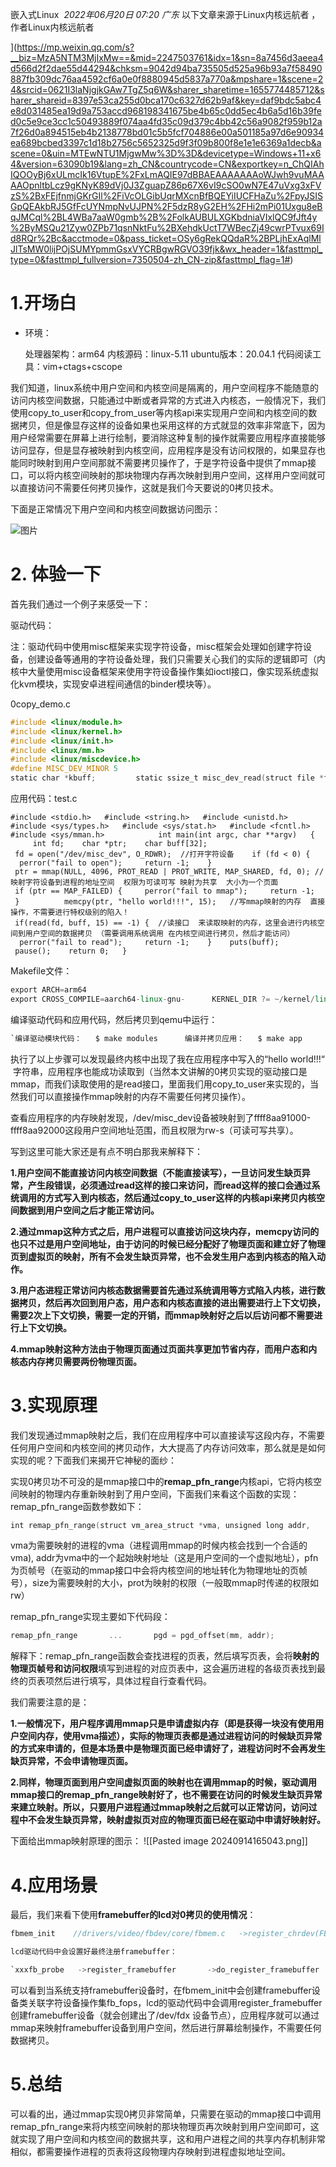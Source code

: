 嵌入式Linux
 _2022年06月20日 07:20_ _广东_
以下文章来源于Linux内核远航者 ，作者Linux内核远航者

](https://mp.weixin.qq.com/s?__biz=MzA5NTM3MjIxMw==&mid=2247503761&idx=1&sn=8a7456d3aeea4d566d2f2dae55d44294&chksm=9042d94ba735505d525a96b93a7f58490887fb309dc76aa4592cf6a0e0f8880945d5837a770a&mpshare=1&scene=24&srcid=0621I3laNjgjkGAw7TgZ5q6W&sharer_sharetime=1655774485712&sharer_shareid=8397e53ca255d0bca170c6327d62b9af&key=daf9bdc5abc4e8d031485ea19d9a753accd968198341675be4b65c0dd5ec4b6a5d16b39fed0c5e9ce3cc1c50493889f074aa4fd35c09d379c4bb42c56a9082f959b12a7f26d0a894515eb4b2138778bd01c5b5fcf704886e00a501185a97d6e90934ea689bcbed3397c1d18b2756c5652325d9f3f09b800f8e1e1e6369a1decb&ascene=0&uin=MTEwNTU1MjgwMw%3D%3D&devicetype=Windows+11+x64&version=63090b19&lang=zh_CN&countrycode=CN&exportkey=n_ChQIAhIQOOyBj6xULmcIk16VtupE%2FxLmAQIE97dBBAEAAAAAAAoWJwh9vuMAAAAOpnltbLcz9gKNyK89dVj0J3ZguapZ86p67X6vI9cSO0wN7E47uVxg3xFVzS%2BxFEjfnmjGKrGIl%2FiVcOLGibUqrMXcnBfBQEYiIUCFHaZu%2FpyJSISGpQEAkbRJ5GfFcUYNmpNvUJPN%2F5dzR8yG2EH%2FHi2mPi01Uxgu8eBqJMCql%2BL4WBa7aaW0gmb%2B%2FolkAUBULXGKbdniaVIxlQC9fJft4y%2ByMSQu21Zyw0ZPb71qsnNktFu%2BXehdkUctT7WBecZj49cwrPTvux69Id8RQr%2Bc&acctmode=0&pass_ticket=OSy6gRekQQdaR%2BPLjhExAqlMlJlTsMW0lijPOjSUMYpmmGsxVYCRBgwRGVO39fjk&wx_header=1&fasttmpl_type=0&fasttmpl_fullversion=7350504-zh_CN-zip&fasttmpl_flag=1#)
# 1.开场白

- 环境：
    
    处理器架构：arm64
    内核源码：linux-5.11
    ubuntu版本：20.04.1
    代码阅读工具：vim+ctags+cscope

我们知道，linux系统中用户空间和内核空间是隔离的，用户空间程序不能随意的访问内核空间数据，只能通过中断或者异常的方式进入内核态，一般情况下，我们使用copy_to_user和copy_from_user等内核api来实现用户空间和内核空间的数据拷贝，但是像显存这样的设备如果也采用这样的方式就显的效率非常底下，因为用户经常需要在屏幕上进行绘制，要消除这种复制的操作就需要应用程序直接能够访问显存，但是显存被映射到内核空间，应用程序是没有访问权限的，如果显存也能同时映射到用户空间那就不需要拷贝操作了，于是字符设备中提供了mmap接口，可以将内核空间映射的那块物理内存再次映射到用户空间，这样用户空间就可以直接访问不需要任何拷贝操作，这就是我们今天要说的0拷贝技术。

下面是正常情况下用户空间和内核空间数据访问图示：

![图片](https://mmbiz.qpic.cn/mmbiz_png/ljlJkD7iaUC1nyA3xTD2Y1vF5IqhsJPf2j0AyKv2EdPKR924LydlPiclMmF1Ku8vt4Et9hL7gkHbN0Nxcjfd7JtQ/640?wx_fmt=png&wxfrom=13&tp=wxpic)
# 2. 体验一下

首先我们通过一个例子来感受一下：

驱动代码：

注：驱动代码中使用misc框架来实现字符设备，misc框架会处理如创建字符设备，创建设备等通用的字符设备处理，我们只需要关心我们的实际的逻辑即可（内核中大量使用misc设备框架来使用字符设备操作集如ioctl接口，像实现系统虚拟化kvm模块，实现安卓进程间通信的binder模块等）。

0copy_demo.c

```c
#include <linux/module.h>   
#include <linux/kernel.h>   
#include <linux/init.h>   
#include <linux/mm.h>   
#include <linux/miscdevice.h>         
#define MISC_DEV_MINOR 5      
static char *kbuff;         static ssize_t misc_dev_read(struct file *filep, char __user *buf, size_t count, loff_t *offset)   {       int ret;       size_t len = (count > PAGE_SIZE ? PAGE_SIZE : count);       pr_info("###### %s:%d kbuff:%s ######\n", __func__, __LINE__, kbuff);        ret = copy_to_user(buf, kbuff, len);  //这里使用copy_to_user  来进程内核空间到用户空间拷贝       return len - ret;   }      static ssize_t misc_dev_write(struct file *filep, const char __user *buf, size_t count, loff_t *offset)   {    pr_info("###### %s:%d ######\n", __func__, __LINE__);    return 0;   }      static int misc_dev_mmap(struct file *filep, struct vm_area_struct *vma)   {    int ret;    unsigned long start;       start = vma->vm_start;        ret =  remap_pfn_range(vma, start, virt_to_phys(kbuff) >> PAGE_SHIFT,      PAGE_SIZE, vma->vm_page_prot); //使用remap_pfn_range来映射物理页面到进程的虚拟内存中  virt_to_phys(kbuff) >> PAGE_SHIFT作用是将内核的虚拟地址转化为实际的物理地址页帧号  创建页表的权限为通过mmap传递的 vma->vm_page_prot   映射大小为1页       return ret;   }      static long misc_dev_ioctl(struct file *filep, unsigned int cmd, unsigned long args)   {    pr_info("###### %s:%d ######\n", __func__, __LINE__);    return 0;   }            static int misc_dev_open(struct inode *inodep, struct file *filep)   {    pr_info("###### %s:%d ######\n", __func__, __LINE__);    return 0;   }      static int misc_dev_release(struct inode *inodep, struct file *filep)   {    pr_info("###### %s:%d ######\n", __func__, __LINE__);    return 0;   }         static struct file_operations misc_dev_fops = {    .open = misc_dev_open,    .release = misc_dev_release,    .read = misc_dev_read,    .write = misc_dev_write,    .unlocked_ioctl = misc_dev_ioctl,    .mmap = misc_dev_mmap,   };      static struct miscdevice misc_dev = {    MISC_DEV_MINOR,    "misc_dev",    &misc_dev_fops,   };      static int __init misc_demo_init(void)   {    misc_register(&misc_dev);  //注册misc设备 （让misc来帮我们处理创建字符设备的通用代码，这样我们就不需要在去做这些和我们的实际逻辑无关的代码处理了）           kbuff = (char *)__get_free_page(GFP_KERNEL);  //申请一个物理页面（返回对应的内核虚拟地址，内核初始化的时候会做线性映射，将整个ddr内存映射到线性映射区，所以我们不需要做页表映射）    if (NULL == kbuff)     return -ENOMEM;       pr_info("###### %s:%d ######\n", __func__, __LINE__);    return 0;   }      static void __exit misc_demo_exit(void)   {    free_page((unsigned long)kbuff);       misc_deregister(&misc_dev);    pr_info("###### %s:%d ######\n", __func__, __LINE__);   }      module_init(misc_demo_init);   module_exit(misc_demo_exit);   MODULE_LICENSE("GPL");       
```

应用代码：test.c

`#include <stdio.h>   #include <string.h>   #include <unistd.h>   #include <sys/types.h>   #include <sys/stat.h>   #include <fcntl.h>   #include <sys/mman.h>            int main(int argc, char **argv)   {        int fd;    char *ptr;    char buff[32];       fd = open("/dev/misc_dev", O_RDWR);  //打开字符设备    if (fd < 0) {     perror("fail to open");     return -1;    }         ptr = mmap(NULL, 4096, PROT_READ | PROT_WRITE, MAP_SHARED, fd, 0); //映射字符设备到进程的地址空间  权限为可读可写 映射为共享  大小为一个页面    if (ptr == MAP_FAILED) {     perror("fail to mmap");     return -1;    }          memcpy(ptr, "hello world!!!", 15);   //写mmap映射的内存  直接操作，不需要进行特权级别的陷入！          if(read(fd, buff, 15) == -1) {  //读接口  来读取映射的内存，这里会进行内核空间到用户空间的数据拷贝 （需要调用系统调用 在内核空间进行拷贝，然后才能访问）     perror("fail to read");     return -1;    }    puts(buff);         pause();    return 0;   }      `

Makefile文件：
```cpp
export ARCH=arm64   
export CROSS_COMPILE=aarch64-linux-gnu-      KERNEL_DIR ?= ~/kernel/linux-5.11   obj-m := 0copy_demo.o      modules:    $(MAKE) -C $(KERNEL_DIR) M=$(PWD) modules      app:    aarch64-linux-gnu-gcc test.c -o test    cp test $(KERNEL_DIR)/kmodules      clean:    $(MAKE) -C $(KERNEL_DIR) M=$(PWD) clean      install:    cp *.ko $(KERNEL_DIR)/kmodules      
```
编译驱动代码和应用代码，然后拷贝到qemu中运行：
```c
`编译驱动模块代码：   $ make modules      编译并拷贝应用：   $ make app      拷贝驱动模块到qemu：   $ make install       加载驱动代码：   # insmod 0copy_demo.ko   [23328.532194] ###### misc_demo_init:91 ######      查看生成的设备节点：   # ls -l /dev/misc_dev    crw-rw----    1 0        0          10,   5 Apr  7 19:26 /dev/misc_dev      后台运行应用程序：   # ./test&   # [23415.280501] ###### misc_dev_open:56 ######   [23415.281052] ###### misc_dev_read:20 kbuff:hello world!!! ######   hello world!!!      查看test的pid：   # pidof test   1768         查看内存映射：   # cat /proc/1768/maps    aaaabc5a0000-aaaabc5a1000 r-xp 00000000 00:19 8666193                    /mnt/test   aaaabc5b0000-aaaabc5b1000 r--p 00000000 00:19 8666193                    /mnt/test   aaaabc5b1000-aaaabc5b2000 rw-p 00001000 00:19 8666193                    /mnt/test   aaaacf033000-aaaacf054000 rw-p 00000000 00:00 0                          [heap]   ffff8a911000-ffff8aa52000 r-xp 00000000 fe:00 152                        /lib/libc-2.27.so   ffff8aa52000-ffff8aa61000 ---p 00141000 fe:00 152                        /lib/libc-2.27.so   ffff8aa61000-ffff8aa65000 r--p 00140000 fe:00 152                        /lib/libc-2.27.so   ffff8aa65000-ffff8aa67000 rw-p 00144000 fe:00 152                        /lib/libc-2.27.so   ffff8aa67000-ffff8aa6b000 rw-p 00000000 00:00 0    ffff8aa6b000-ffff8aa88000 r-xp 00000000 fe:00 129                        /lib/ld-2.27.so   ffff8aa91000-ffff8aa92000 rw-s 00000000 00:05 152                        /dev/misc_dev      //映射设备文件到用户空间   ffff8aa92000-ffff8aa94000 rw-p 00000000 00:00 0    ffff8aa94000-ffff8aa96000 r--p 00000000 00:00 0                          [vvar]   ffff8aa96000-ffff8aa97000 r-xp 00000000 00:00 0                          [vdso]   ffff8aa97000-ffff8aa98000 r--p 0001c000 fe:00 129                        /lib/ld-2.27.so   ffff8aa98000-ffff8aa9a000 rw-p 0001d000 fe:00 129                        /lib/ld-2.27.so   ffffecb5a000-ffffecb7b000 rw-p 00000000 00:00 0                          [stack]      `
```
执行了以上步骤可以发现最终内核中出现了我在应用程序中写入的“hello world!!!“  字符串，应用程序也能成功读取到（当然本文讲解的0拷贝实现的驱动接口是mmap，而我们读取使用的是read接口，里面我们用copy_to_user来实现的，当然我们可以直接操作mmap映射的内存不需要任何拷贝操作）。

查看应用程序的内存映射发现，/dev/misc_dev设备被映射到了ffff8aa91000-ffff8aa92000这段用户空间地址范围，而且权限为rw-s（可读可写共享）。

写到这里可能大家还是有点不明白那我来解释下：

**1.用户空间不能直接访问内核空间数据（不能直接读写），一旦访问发生缺页异常，产生段错误，必须通过read这样的接口来访问，而read这样的接口会通过系统调用的方式写入到内核态，然后通过copy_to_user这样的内核api来拷贝内核空间数据到用户空间之后才能正常访问。**

**2.通过mmap这种方式之后，用户进程可以直接访问这块内存，memcpy访问的也只不过是用户空间地址，由于访问的时候已经分配好了物理页面和建立好了物理页到虚拟页的映射，所有不会发生缺页异常，也不会发生用户态到内核态的陷入动作。**

**3.用户态进程正常访问内核态数据需要首先通过系统调用等方式陷入内核，进行数据拷贝，然后再次回到用户态，用户态和内核态直接的进出需要进行上下文切换，需要2次上下文切换，需要一定的开销，而mmap映射好之后以后访问都不需要进行上下文切换。**

**4.mmap映射这种方法由于物理页面通过页面共享更加节省内存，而用户态和内核态内存拷贝需要两份物理页面。**
# 3.实现原理

我们发现通过mmap映射之后，我们在应用程序中可以直接读写这段内存，不需要任何用户空间和内核空间的拷贝动作，大大提高了内存访问效率，那么就是是如何实现的呢？下面我们来揭开它神秘的面纱：

实现0拷贝功不可没的是mmap接口中的**remap_pfn_range**内核api，它将内核空间映射的物理内存重新映射到了用户空间，下面我们来看这个函数的实现：remap_pfn_range函数参数如下：
```cpp
int remap_pfn_range(struct vm_area_struct *vma, unsigned long addr,                            ¦   unsigned long pfn, unsigned long size, pgprot_t prot)   
```
vma为需要映射的进程的vma（进程调用mmap的时候内核会找到一个合适的vma), addr为vma中的一个起始映射地址（这是用户空间的一个虚拟地址），pfn为页帧号（在驱动的mmap接口中会将内核空间的地址转化为物理地址的页帧号），size为需要映射的大小，prot为映射的权限（一般取mmap时传递的权限如rw）

remap_pfn_range实现主要如下代码段：
```cpp
remap_pfn_range       ...       pgd = pgd_offset(mm, addr);                                            flush_cache_range(vma, addr, end);                                     do {                                                                           next = pgd_addr_end(addr, end);                                        err = remap_p4d_range(mm, pgd, addr, next,                                             pfn + (addr >> PAGE_SHIFT), prot);                     if (err)                                                                       break;                                                 } while (pgd++, addr = next, addr != end);                     
```
解释下：remap_pfn_range函数会查找进程的页表，然后填写页表，会将**映射的物理页帧号和访问权限**填写到进程的对应页表中，这会遍历进程的各级页表找到最终的页表项然后进行填写，具体过程自行查看代码。

我们需要注意的是：

**1.一般情况下，用户程序调用mmap只是申请虚拟内存（即是获得一块没有使用用户空间内存，使用vma描述），实际的物理页表都是通过进程访问的时候缺页异常的方式来申请的，但是本场景中是物理页面已经申请好了，进程访问时不会再发生缺页异常，不会申请物理页面。**

**2.同样，物理页面到用户空间虚拟页面的映射也在调用mmap的时候，驱动调用mmap接口的remap_pfn_range映射好了，也不需要在访问的时候发生缺页异常来建立映射。所以，只要用户进程通过mmap映射之后就可以正常访问，访问过程中不会发生缺页异常，映射虚拟页对应的物理页面已经在驱动中申请好映射好。**

下面给出mmap映射原理的图示：
![[Pasted image 20240914165043.png]]
# 4.应用场景

最后，我们来看下使用**framebuffer的lcd对0拷贝的使用情况**：
```c
fbmem_init    //drivers/video/fbdev/core/fbmem.c   ->register_chrdev(FB_MAJOR, "fb", &fb_fops)  //注册framebuffer字符设备            -> struct file_operations fb_fops = {      ->.mmap =         fb_mmap               -> fb_mmap    //framebuffer的实现               ->vm_iomap_memory                   ->io_remap_pfn_range                       ->remap_pfn_range                          ->  fb_class = class_create(THIS_MODULE, "graphics")  //创建设备类   `

lcd驱动代码中会设置好最终注册framebuffer：

`xxxfb_probe   ->register_framebuffer       ->do_register_framebuffer           -> fb_info->dev = device_create(fb_class, fb_info->device,                            ¦    MKDEV(FB_MAJOR, i), NULL, "fb%d", i);  //创建设备  会出现/dev/fdx 设备节点      
```
可以看到当系统支持framebuffer设备时，在fbmem_init中会创建framebuffer设备类关联字符设备操作集fb_fops，lcd的驱动代码中会调用register_framebuffer创建framebuffer设备（就会创建出了/dev/fdx 设备节点），应用程序就可以通过mmap来映射framebuffer设备到用户空间，然后进行屏幕绘制操作，不需要任何数据拷贝。
# 5.总结

可以看的出，通过mmap实现0拷贝非常简单，只需要在驱动的mmap接口中调用remap_pfn_range来将内核空间映射的那块物理页再次映射到用户空间即可，这就实现了用户空间和内核空间的数据共享，这和用户进程之间的共享内存机制非常相似，都需要操作进程的页表将这段物理内存映射到进程虚拟地址空间。